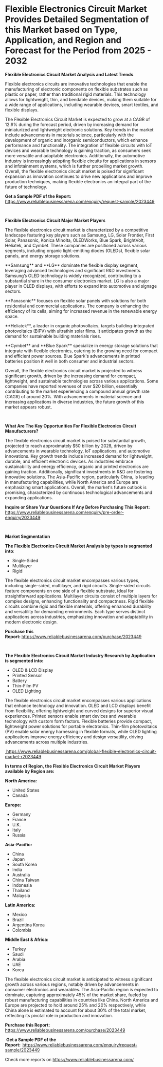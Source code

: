<p><h1>Flexible Electronics Circuit Market Provides Detailed Segmentation of this Market based on Type, Application, and Region and Forecast for the Period from 2025 - 2032</h1></p><p><strong>Flexible Electronics Circuit Market Analysis and Latest Trends</strong></p>
<p><p>Flexible electronics circuits are innovative technologies that enable the manufacturing of electronic components on flexible substrates such as plastic or paper, rather than traditional rigid materials. This technology allows for lightweight, thin, and bendable devices, making them suitable for a wide range of applications, including wearable devices, smart textiles, and flexible displays.</p><p>The Flexible Electronics Circuit Market is expected to grow at a CAGR of 12.9% during the forecast period, driven by increasing demand for miniaturized and lightweight electronic solutions. Key trends in the market include advancements in materials science, particularly with the development of organic and inorganic semiconductors, which enhance performance and functionality. The integration of flexible circuits with IoT devices and wearable technology is gaining traction, as consumers seek more versatile and adaptable electronics. Additionally, the automotive industry is increasingly adopting flexible circuits for applications in sensors and infotainment systems, which is further propelling market growth. Overall, the flexible electronics circuit market is poised for significant expansion as innovation continues to drive new applications and improve production techniques, making flexible electronics an integral part of the future of technology.</p></p>
<p><strong>Get a Sample PDF of the Report:&nbsp;</strong> <a href="https://www.reliablebusinessarena.com/enquiry/request-sample/2023449?utm_campaign=3010&utm_medium=2&utm_source=Github&utm_content=ia&utm_term=29032025&utm_id=flexible-electronics-circuit">https://www.reliablebusinessarena.com/enquiry/request-sample/2023449</a></p>
<p>&nbsp;</p>
<p><strong>Flexible Electronics Circuit Major Market Players</strong></p>
<p><p>The flexible electronics circuit market is characterized by a competitive landscape featuring key players such as Samsung, LG, Solar Frontier, First Solar, Panasonic, Konica Minolta, OLEDWorks, Blue Spark, BrightVolt, Heliatek, and Cymbet. These companies are positioned across various segments, including organic light-emitting diodes (OLEDs), flexible solar panels, and energy storage solutions.</p><p>**Samsung** and **LG** dominate the flexible display segment, leveraging advanced technologies and significant R&D investments. Samsung’s OLED technology is widely recognized, contributing to a substantial share in the consumer electronics market. LG is also a major player in OLED displays, with efforts to expand into automotive and signage sectors. </p><p>**Panasonic** focuses on flexible solar panels with solutions for both residential and commercial applications. The company is enhancing the efficiency of its cells, aiming for increased revenue in the renewable energy space. </p><p>**Heliatek**, a leader in organic photovoltaics, targets building-integrated photovoltaics (BIPV) with ultrathin solar films. It anticipates growth as the demand for sustainable building materials rises.</p><p>**Cymbet** and **Blue Spark** specialize in energy storage solutions that integrate with flexible electronics, catering to the growing need for compact and efficient power sources. Blue Spark's advancements in printed batteries position it well in both consumer and industrial sectors.</p><p>Overall, the flexible electronics circuit market is projected to witness significant growth, driven by the increasing demand for compact, lightweight, and sustainable technologies across various applications. Some companies have reported revenues of over $20 billion, essentially contributing to the market experiencing a compound annual growth rate (CAGR) of around 20%. With advancements in material science and increasing applications in diverse industries, the future growth of this market appears robust.</p></p>
<p>&nbsp;</p>
<p><strong>What Are The Key Opportunities For Flexible Electronics Circuit Manufacturers?</strong></p>
<p><p>The flexible electronics circuit market is poised for substantial growth, projected to reach approximately $50 billion by 2028, driven by advancements in wearable technology, IoT applications, and automotive innovations. Key growth trends include increased demand for lightweight, durable, and efficient electronic devices. As industries embrace sustainability and energy efficiency, organic and printed electronics are gaining traction. Additionally, significant investments in R&D are fostering innovative solutions. The Asia-Pacific region, particularly China, is leading in manufacturing capabilities, while North America and Europe are emphasizing smart applications. Overall, the market's future outlook is promising, characterized by continuous technological advancements and expanding applications.</p></p>
<p><strong>Inquire or Share Your Questions If Any Before Purchasing This Report:</strong> <a href="https://www.reliablebusinessarena.com/enquiry/pre-order-enquiry/2023449?utm_campaign=3010&utm_medium=2&utm_source=Github&utm_content=ia&utm_term=29032025&utm_id=flexible-electronics-circuit">https://www.reliablebusinessarena.com/enquiry/pre-order-enquiry/2023449</a></p>
<p>&nbsp;</p>
<p><strong>Market Segmentation</strong></p>
<p><strong>The Flexible Electronics Circuit Market Analysis by types is segmented into:</strong></p>
<p><ul><li>Single-Sided</li><li>Multilayer</li><li>Rigid</li></ul></p>
<p><p>The flexible electronics circuit market encompasses various types, including single-sided, multilayer, and rigid circuits. Single-sided circuits feature components on one side of a flexible substrate, ideal for straightforward applications. Multilayer circuits consist of multiple layers for complex designs, enhancing functionality and compactness. Rigid flexible circuits combine rigid and flexible materials, offering enhanced durability and versatility for demanding environments. Each type serves distinct applications across industries, emphasizing innovation and adaptability in modern electronic design.</p></p>
<p><strong>Purchase this Report:&nbsp;</strong><a href="https://www.reliablebusinessarena.com/purchase/2023449?utm_campaign=3010&utm_medium=2&utm_source=Github&utm_content=ia&utm_term=29032025&utm_id=flexible-electronics-circuit">https://www.reliablebusinessarena.com/purchase/2023449</a></p>
<p>&nbsp;</p>
<p><strong>The Flexible Electronics Circuit Market Industry Research by Application is segmented into:</strong></p>
<p><ul><li>OLED & LCD Display</li><li>Printed Sensor</li><li>Battery</li><li>Thin-Film PV</li><li>OLED Lighting</li></ul></p>
<p><p>The flexible electronics circuit market encompasses various applications that enhance technology and innovation. OLED and LCD displays benefit from flexibility, offering lightweight and curved designs for superior visual experiences. Printed sensors enable smart devices and wearable technology with custom form factors. Flexible batteries provide compact, lightweight power solutions for portable electronics. Thin-film photovoltaics (PV) enable solar energy harnessing in flexible formats, while OLED lighting applications improve energy efficiency and design versatility, driving advancements across multiple industries.</p></p>
<p><a href="https://www.reliablebusinessarena.com/global-flexible-electronics-circuit-market-r2023449?utm_campaign=3010&utm_medium=2&utm_source=Github&utm_content=ia&utm_term=29032025&utm_id=flexible-electronics-circuit">&nbsp;https://www.reliablebusinessarena.com/global-flexible-electronics-circuit-market-r2023449</a></p>
<p><strong>In terms of Region, the Flexible Electronics Circuit Market Players available by Region are:</strong></p>
<p>
    <p> <strong> North America: </strong>
        <ul>
            <li>United States</li>
            <li>Canada</li>
        </ul>
        </p> 
    <p> <strong> Europe: </strong>
        <ul>
            <li>Germany</li>
            <li>France</li>
            <li>U.K.</li>
            <li>Italy</li>
            <li>Russia</li>
        </ul>
        </p> 
    <p> <strong> Asia-Pacific: </strong>
        <ul>
            <li>China</li>
            <li>Japan</li>
            <li>South Korea</li>
            <li>India</li>
            <li>Australia</li>
            <li>China Taiwan</li>
            <li>Indonesia</li>
            <li>Thailand</li>
            <li>Malaysia</li>
        </ul>
        </p> 
    <p> <strong> Latin America: </strong>
        <ul>
            <li>Mexico</li>
            <li>Brazil</li>
            <li>Argentina Korea</li>
            <li>Colombia</li>
        </ul>
        </p> 
    <p> <strong> Middle East & Africa: </strong>
        <ul>
            <li>Turkey</li>
            <li>Saudi</li>
            <li>Arabia</li>
            <li>UAE</li>
            <li>Korea</li>
        </ul>
    </p>
    </p>
<p><p>The flexible electronics circuit market is anticipated to witness significant growth across various regions, notably driven by advancements in consumer electronics and wearables. The Asia-Pacific region is expected to dominate, capturing approximately 45% of the market share, fueled by robust manufacturing capabilities in countries like China. North America and Europe are projected to hold around 25% and 20% respectively, while China alone is estimated to account for about 30% of the total market, reflecting its pivotal role in production and innovation.</p></p>
<p><strong>Purchase this Report: </strong><a href="https://www.reliablebusinessarena.com/purchase/2023449?utm_campaign=3010&utm_medium=2&utm_source=Github&utm_content=ia&utm_term=29032025&utm_id=flexible-electronics-circuit">https://www.reliablebusinessarena.com/purchase/2023449</a></p>
<p>&nbsp;<strong>Get a Sample PDF of the Report:&nbsp;&nbsp;</strong><a href="https://www.reliablebusinessarena.com/enquiry/request-sample/2023449?utm_campaign=3010&utm_medium=2&utm_source=Github&utm_content=ia&utm_term=29032025&utm_id=flexible-electronics-circuit">https://www.reliablebusinessarena.com/enquiry/request-sample/2023449</a></p>
<p><strong></strong></p>
<p>Check more reports on <a href="https://www.reliablebusinessarena.com/?utm_campaign=3010&utm_medium=2&utm_source=Github&utm_content=ia&utm_term=29032025&utm_id=flexible-electronics-circuit">https://www.reliablebusinessarena.com/</a></p>